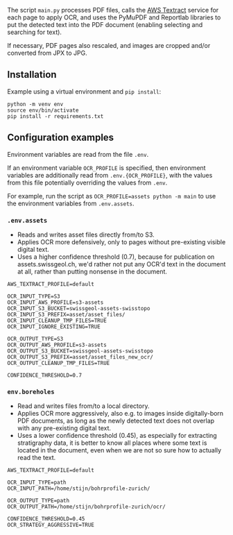 
The script `main.py` processes PDF files, calls the [AWS Textract](https://aws.amazon.com/de/textract/) service for each page to apply OCR, and uses the PyMuPDF and Reportlab libraries to put the detected text into the PDF document (enabling selecting and searching for text). 

If necessary, PDF pages also rescaled, and images are cropped and/or converted from JPX to JPG.

## Installation

Example using a virtual environment and `pip install`:
```
python -m venv env
source env/bin/activate
pip install -r requirements.txt 
```

## Configuration examples

Environment variables are read from the file `.env`.

If an environment variable `OCR_PROFILE` is specified, then environment variables are additionally read from `.env.{OCR_PROFILE}`, with the values from this file potentially overriding the values from `.env`. 

For example, run the script as `OCR_PROFILE=assets python -m main` to use the environment variables from `.env.assets`.

### `.env.assets`

- Reads and writes asset files directly from/to S3.
- Applies OCR more defensively, only to pages without pre-existing visible digital text.
- Uses a higher confidence threshold (0.7), because for publication on assets.swissgeol.ch, we'd rather not put any OCR'd text in the document at all, rather than putting nonsense in the document.

```
AWS_TEXTRACT_PROFILE=default

OCR_INPUT_TYPE=S3
OCR_INPUT_AWS_PROFILE=s3-assets
OCR_INPUT_S3_BUCKET=swissgeol-assets-swisstopo
OCR_INPUT_S3_PREFIX=asset/asset_files/
OCR_INPUT_CLEANUP_TMP_FILES=TRUE
OCR_INPUT_IGNORE_EXISTING=TRUE

OCR_OUTPUT_TYPE=S3
OCR_OUTPUT_AWS_PROFILE=s3-assets
OCR_OUTPUT_S3_BUCKET=swissgeol-assets-swisstopo
OCR_OUTPUT_S3_PREFIX=asset/asset_files_new_ocr/
OCR_OUTPUT_CLEANUP_TMP_FILES=TRUE

CONFIDENCE_THRESHOLD=0.7
```

### `env.boreholes`

- Read and writes files from/to a local directory.
- Applies OCR more aggressively, also e.g. to images inside digitally-born PDF documents, as long as the newly detected text does not overlap with any pre-existing digital text.
- Uses a lower confidence threshold (0.45), as especially for extracting stratigraphy data, it is better to know all places where some text is located in the document, even when we are not so sure how to actually read the text.

```
AWS_TEXTRACT_PROFILE=default

OCR_INPUT_TYPE=path
OCR_INPUT_PATH=/home/stijn/bohrprofile-zurich/

OCR_OUTPUT_TYPE=path
OCR_OUTPUT_PATH=/home/stijn/bohrprofile-zurich/ocr/

CONFIDENCE_THRESHOLD=0.45
OCR_STRATEGY_AGGRESSIVE=TRUE
```
